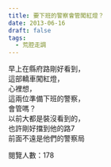 ```yaml
---
title: 要下班的警察會管闖紅燈？
date: 2013-06-16
draft: false
tags:
  - 荒腔走調
---
```

早上在縣府路剛好看到，  
這部轎車闖紅燈，  
心裡想，  
這兩位準備下班的警察，  
會管嗎？  
以前大都是裝沒看到的，  
也許剛好擋到他的路7  
前面不遠是他們的警察局  


閱覽人數：178